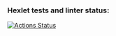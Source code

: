### Hexlet tests and linter status:
[![Actions Status](https://github.com/EvilMadSquirrel/python-project-lvl4/workflows/hexlet-check/badge.svg)](https://github.com/EvilMadSquirrel/python-project-lvl4/actions)